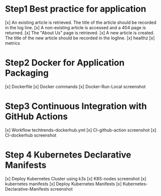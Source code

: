 # Step1 Best practice for application
[x] An existing article is retrieved. The title of the article should be recorded in the log line.
[x] A non-existing article is accessed and a 404 page is returned. 
[x] The "About Us" page is retrieved.
[x] A new article is created. The title of the new article should be recorded in the logline.
[x] healthz
[x] metrics

# Step2 Docker for Application Packaging
[x] Dockerfile
[x] Docker commands 
[x] Docker-Run-Local screenshot

# Step3 Continuous Integration with GitHub Actions
[x] Workflow techtrends-dockerhub.yml
[x] CI-github-action screenshot
[x] CI-dockerhub screenshot

# Step 4 Kubernetes Declarative Manifests
[x] Deploy Kubernetes Cluster using k3s
[x] K8S-nodes screenshot
[x] kubernetes manifests
[x] Deploy Kubernetes Manifests
[x] Kubernetes-Declarative-Manifests screenshot